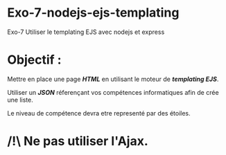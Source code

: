 # Exo-7-nodejs-ejs-templating
Exo-7 Utiliser le templating EJS avec nodejs et express

# Objectif : 

Mettre en place une page ***HTML*** en utilisant le moteur de ***templating EJS***.

Utiliser un ***JSON*** réferençant vos compétences informatiques afin de crée une liste.

Le niveau de compétence devra etre representé par des étoiles.

# /!\ Ne pas utiliser l'Ajax.
